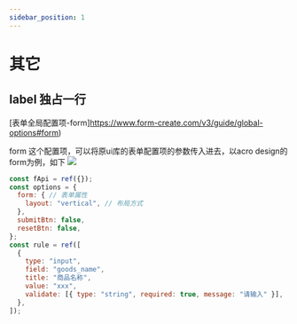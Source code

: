 ```yaml
---
sidebar_position: 1
---
```


# 其它

## label 独占一行
[表单全局配置项-form]https://www.form-create.com/v3/guide/global-options#form)

form 这个配置项，可以将原ui库的表单配置项的参数传入进去，以acro design的form为例，如下
![](https://img.dingshaohua.com/book-fe/202412171608201.png)
```js
const fApi = ref({});
const options = {
  form: { // 表单属性
    layout: "vertical", // 布局方式
  },
  submitBtn: false,
  resetBtn: false,
};
const rule = ref([
  {
    type: "input",
    field: "goods_name",
    title: "商品名称",
    value: "xxx",
    validate: [{ type: "string", required: true, message: "请输入" }],
  },
]);
```
